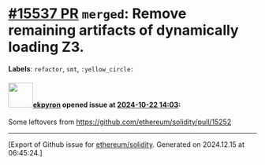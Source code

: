 # [\#15537 PR](https://github.com/ethereum/solidity/pull/15537) `merged`: Remove remaining artifacts of dynamically loading Z3.
**Labels**: `refactor`, `smt`, `:yellow_circle:`


#### <img src="https://avatars.githubusercontent.com/u/1347491?v=4" width="50">[ekpyron](https://github.com/ekpyron) opened issue at [2024-10-22 14:03](https://github.com/ethereum/solidity/pull/15537):

Some leftovers from https://github.com/ethereum/solidity/pull/15252




-------------------------------------------------------------------------------



[Export of Github issue for [ethereum/solidity](https://github.com/ethereum/solidity). Generated on 2024.12.15 at 06:45:24.]
